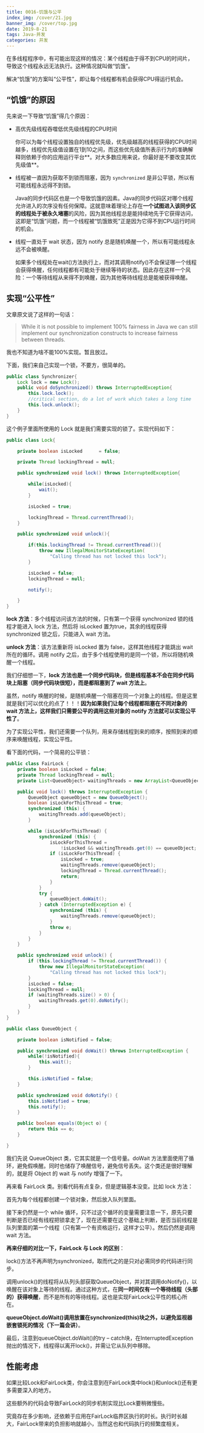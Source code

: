 ```yaml
---
title: 0016-饥饿与公平
index_img: /cover/21.jpg
banner_img: /cover/top.jpg
date: 2019-8-21
tags: Java-并发
categories: 并发
---
```




在多线程程序中，有可能出现这样的情况：某个线程由于得不到CPU的时间片，导致这个线程永远无法执行。这种情况就叫做“饥饿”。

解决“饥饿”的方案叫“公平性”，即让每个线程都有机会获得CPU得运行机会。



## “饥饿”的原因

先来说一下导致“饥饿”得几个原因：

- 高优先级线程吞噬低优先级线程的CPU时间

  你可以为每个线程设置独自的线程优先级，优先级越高的线程获得的CPU时间越多，线程优先级值设置在1到10之间，而这些优先级值所表示行为的准确解释则依赖于你的应用运行平台**。对大多数应用来说，你最好是不要改变其优先级值**。

- 线程被一直因为获取不到锁而阻塞，因为 `synchronized` 是非公平锁，所以有可能线程永远得不到锁。

  Java的同步代码区也是一个导致饥饿的因素。Java的同步代码区对哪个线程允许进入的次序没有任何保障。这就意味着理论上存在**一个试图进入该同步区的线程处于被永久堵塞**的风险，因为其他线程总是能持续地先于它获得访问，这即是“饥饿”问题，而一个线程被“饥饿致死”正是因为它得不到CPU运行时间的机会。

- 线程一直处于 wait 状态，因为 notify 总是随机唤醒一个，所以有可能线程永远不会被唤醒。

  如果多个线程处在wait()方法执行上，而对其调用notify()不会保证哪一个线程会获得唤醒，任何线程都有可能处于继续等待的状态。因此存在这样一个风险：一个等待线程从来得不到唤醒，因为其他等待线程总是能被获得唤醒。



## 实现“公平性”

文章原文说了这样的一句话：

> While it is not possible to implement 100% fairness in Java we can still implement our synchronization constructs to increase fairness between threads.

我也不知道为啥不能100%实现。暂且放过。

下面，我们来自己实现一个锁，不要方，很简单的。

```java
public class Synchronizer{
    Lock lock = new Lock();
    public void doSynchronized() throws InterruptedException{
        this.lock.lock();
        //critical section, do a lot of work which takes a long time
        this.lock.unlock();
    }
}
```

这个例子里面所使用的 Lock 就是我们需要实现的锁了。实现代码如下：

```java
public class Lock{

    private boolean isLocked      = false;

    private Thread lockingThread = null;

    public synchronized void lock() throws InterruptedException{

        while(isLocked){
            wait();
        }

        isLocked = true;

        lockingThread = Thread.currentThread();
    }

    public synchronized void unlock(){

        if(this.lockingThread != Thread.currentThread()){
            throw new IllegalMonitorStateException(
                "Calling thread has not locked this lock");
        }

        isLocked = false;
        lockingThread = null;

        notify();

    }
}
```

**lock 方法**：多个线程访问该方法的时候，只有第一个获得 synchronized 锁的线程才能进入 lock 方法，然后将 isLocked 置为true，其余的线程获得 synchronized 锁之后，只能进入 wait 方法。

**unlock 方法**：该方法重新将 isLocked 置为 false，这样其他线程才能跳出 wait 所在的循环。调用 notify 之后，由于多个线程使用的是同一个锁，所以将随机唤醒一个线程。

我们仔细想一下，**lock 方法也是一个同步代码块，但是线程基本不会在同步代码块上阻塞（同步代码块很短），而是都阻塞到了 wait 方法上**。

虽然，notify 唤醒的时候，是随机唤醒一个阻塞在同一个对象上的线程。但是这里就是我们可以优化的点了！！！**因为如果我们让每个线程都阻塞在不同对象的 wait 方法上，这样我们只需要公平的调用这些对象的 notify 方法就可以实现公平性了**。

为了实现公平性，我们还需要一个队列，用来存储线程到来的顺序，按照到来的顺序来唤醒线程，实现公平性。

看下面的代码，一个简易的公平锁：

```java
public class FairLock {
    private boolean isLocked = false;
    private Thread lockingThread = null;
    private List<QueueObject> waitingThreads = new ArrayList<QueueObject>();

    public void lock() throws InterruptedException {
        QueueObject queueObject = new QueueObject();
        boolean isLockForThisThread = true;
        synchronized (this) {
            waitingThreads.add(queueObject);
        }

        while (isLockForThisThread) {
            synchronized (this) {
                isLockForThisThread =
                    !isLocked && waitingThreads.get(0) == queueObject;
                if (isLockForThisThread) {
                    isLocked = true;
                    waitingThreads.remove(queueObject);
                    lockingThread = Thread.currentThread();
                    return;
                }
            }
            try {
                queueObject.doWait();
            } catch (InterruptedException e) {
                synchronized (this) {
                    waitingThreads.remove(queueObject);
                }
                throw e;
            }
        }
    }

    public synchronized void unlock() {
        if (this.lockingThread != Thread.currentThread()) {
            throw new IllegalMonitorStateException(
                "Calling thread has not locked this lock");
        }
        isLocked = false;
        lockingThread = null;
        if (waitingThreads.size() > 0) {
            waitingThreads.get(0).doNotify();
        }
    }
}
```

```java
public class QueueObject {

    private boolean isNotified = false;

    public synchronized void doWait() throws InterruptedException {
        while(!isNotified){
            this.wait();
        }

        this.isNotified = false;
    }

    public synchronized void doNotify() {
        this.isNotified = true;
        this.notify();
    }

    public boolean equals(Object o) {
        return this == o;
    }

}
```

我们先说 QueueObject 类，它其实就是一个信号量。doWait 方法里面使用了循环，避免假唤醒。同时也储存了唤醒信号，避免信号丢失。这个类还是很好理解的，就是将 Object 的 wait 与 notify 增强了一下。

再来看 FairLock 类。别看代码有点复杂，但是逻辑基本没变。比如 lock 方法：

首先为每个线程都创建一个锁对象，然后放入队列里面。

接下来仍然是一个 while 循环，只不过这个循环的变量需要注意一下，原先只要判断是否已经有线程把锁拿走了，现在还需要在这个基础上判断，是否当前线程是队列里面的第一个线程（只有第一个有资格运行，这样才公平）。然后仍然是调用 wait 方法。



**再来仔细的对比一下，FairLock 与 Lock 的区别**：

lock()方法不再声明为synchronized，取而代之的是只对必需同步的代码进行同步。

调用unlock()的线程将从队列头部获取QueueObject，并对其调用doNotify()，以唤醒在该对象上等待的线程。通过这种方式，在**同一时间仅有一个等待线程（头部的）获得唤醒**，而不是所有的等待线程。这也是实现FairLock公平性的核心所在。

**queueObject.doWait()调用放置在synchronized(this)块之外，以避免监视器嵌套锁死的情况（下一篇会讲）**。

最后，注意到queueObject.doWait()的try – catch块，在InterruptedException抛出的情况下，线程得以离开lock()，并需让它从队列中移除。



## 性能考虑

如果比较Lock和FairLock类，你会注意到在FairLock类中lock()和unlock()还有更多需要深入的地方。

这些额外的代码会导致FairLock的同步机制实现比Lock要稍微慢些。

究竟存在多少影响，还依赖于应用在FairLock临界区执行的时长。执行时长越大，FairLock带来的负担影响就越小，当然这也和代码执行的频繁度相关。
